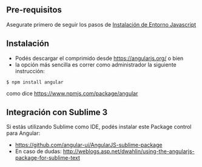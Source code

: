 Pre-requisitos
--------------

Asegurate primero de seguir los pasos de [Instalación de Entorno Javascript](instalacion-de-entorno-javascript.md)

Instalación
-----------

-   Podés descargar el comprimido desde <https://angularjs.org/> o bien
-   la opción más sencilla es correr como administrador la siguiente instrucción:

`$ npm install angular`

como dice <https://www.npmjs.com/package/angular>

Integración con Sublime 3
-------------------------

Si estás utilizando Sublime como IDE, podés instalar este Package control para Angular:

-   <https://github.com/angular-ui/AngularJS-sublime-package>
-   En caso de dudas: <http://weblogs.asp.net/dwahlin/using-the-angularjs-package-for-sublime-text>

